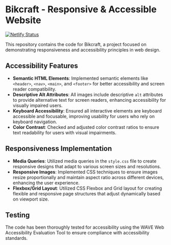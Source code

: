 # Bikcraft - Responsive & Accessible Website

[![Netlify Status](https://api.netlify.com/api/v1/badges/64ad377b-3aac-4164-8866-73622eddffa3/deploy-status)](https://app.netlify.com/sites/bikcraft-accessibility-project/deploys)

This repository contains the code for Bikcraft, a project focused on demonstrating responsiveness and accessibility principles in web design.

## Accessibility Features

- **Semantic HTML Elements**: Implemented semantic elements like `<header>`, `<nav>`, `<main>`, and `<footer>` for better accessibility and screen reader compatibility.
- **Descriptive Alt Attributes**: All images include descriptive `alt` attributes to provide alternative text for screen readers, enhancing accessibility for visually impaired users.
- **Keyboard Accessibility**: Ensured all interactive elements are keyboard accessible and focusable, improving usability for users who rely on keyboard navigation.
- **Color Contrast**: Checked and adjusted color contrast ratios to ensure text readability for users with visual impairments.

## Responsiveness Implementation

- **Media Queries**: Utilized media queries in the `style.css` file to create responsive designs that adapt to various screen sizes and resolutions.
- **Responsive Images**: Implemented CSS techniques to ensure images resize proportionally and maintain aspect ratio across different devices, enhancing the user experience.
- **Flexbox/Grid Layout**: Utilized CSS Flexbox and Grid layout for creating flexible and responsive page structures that adjust dynamically based on viewport size.

## Testing

The code has been thoroughly tested for accessibility using the WAVE Web Accessibility Evaluation Tool to ensure compliance with accessibility standards.
